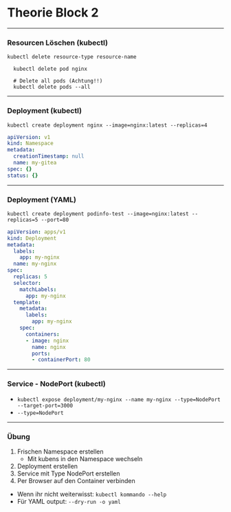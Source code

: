 # Theorie Block 2

---
### Resourcen Löschen (kubectl)
`kubectl delete resource-type resource-name`
```plain
  kubectl delete pod nginx

  # Delete all pods (Achtung!!)
  kubectl delete pods --all
```
--- 
### Deployment (kubectl)
`kubectl create deployment nginx --image=nginx:latest --replicas=4`
```yaml
apiVersion: v1
kind: Namespace
metadata:
  creationTimestamp: null
  name: my-gitea
spec: {}
status: {}
```
---
### Deployment (YAML)
`kubectl create deployment podinfo-test --image=nginx:latest --replicas=5 --port=80`
```yaml
apiVersion: apps/v1
kind: Deployment
metadata:
  labels:
    app: my-nginx
  name: my-nginx
spec:
  replicas: 5
  selector:
    matchLabels:
      app: my-nginx
  template:
    metadata:
      labels:
        app: my-nginx
    spec:
      containers:
      - image: nginx
        name: nginx
        ports:
        - containerPort: 80
```
---
### Service - NodePort (kubectl)

- `kubectl expose deployment/my-nginx --name my-nginx --type=NodePort --target-port=3000`
- `--type=NodePort`

--- 
### Übung
1. Frischen Namespace erstellen 
    - Mit kubens in den Namespace wechseln
2. Deployment erstellen
3. Service mit Type NodePort erstellen
4. Per Browser auf den Container verbinden
- Wenn ihr nicht weiterwisst: `kubectl kommando --help`
- Für YAML output: `--dry-run -o yaml`


